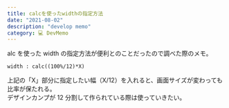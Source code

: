 ```yaml
---
title: calcを使ったwidthの指定方法
date: "2021-08-02"
description: "develop memo"
category: 💻 DevMemo
---
```


alc を使った width の指定方法が便利とのことだったので調べた際のメモ。

```
width : calc((100%/12)*X)
```

上記の「X」部分に指定したい幅（X/12）を入れると、画面サイズが変わっても比率が保たれる。  
デザインカンプが 12 分割して作られている際は使っていきたい。
